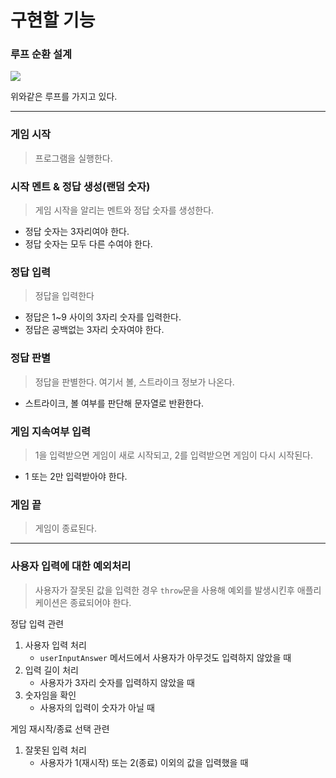 # 구현할 기능

### 루프 순환 설계

![](https://i.imgur.com/FnCeD3q.png)

위와같은 루프를 가지고 있다.

---

### 게임 시작

> 프로그램을 실행한다.

### 시작 멘트 & 정답 생성(랜덤 숫자)

> 게임 시작을 알리는 멘트와 정답 숫자를 생성한다.

- 정답 숫자는 3자리여야 한다.
- 정답 숫자는 모두 다른 수여야 한다.

### 정답 입력

> 정답을 입력한다

- 정답은 1~9 사이의 3자리 숫자를 입력한다.
- 정답은 공백없는 3자리 숫자여야 한다.

### 정답 판별

> 정답을 판별한다. 여기서 볼, 스트라이크 정보가 나온다.

- 스트라이크, 볼 여부를 판단해 문자열로 반환한다.

### 게임 지속여부 입력

> 1을 입력받으면 게임이 새로 시작되고, 2를 입력받으면 게임이 다시 시작된다.

- 1 또는 2만 입력받아야 한다.

### 게임 끝

> 게임이 종료된다.

---

### 사용자 입력에 대한 예외처리

> 사용자가 잘못된 값을 입력한 경우 `throw`문을 사용해 예외를 발생시킨후 애플리케이션은 종료되어야 한다.

정답 입력 관련

1. 사용자 입력 처리
   - `userInputAnswer` 메서드에서 사용자가 아무것도 입력하지 않았을 때
2. 입력 길이 처리
   - 사용자가 3자리 숫자를 입력하지 않았을 때
3. 숫자임을 확인
   - 사용자의 입력이 숫자가 아닐 때

게임 재시작/종료 선택 관련

1. 잘못된 입력 처리
   - 사용자가 1(재시작) 또는 2(종료) 이외의 값을 입력했을 때
